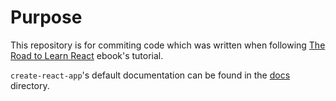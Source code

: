 # Purpose

This repository is for commiting code which was written when following [The Road to Learn React](https://leanpub.com/the-road-to-learn-react) ebook's tutorial.

`create-react-app`'s default documentation can be found in the [docs](./docs/README.md) directory.